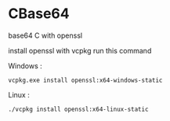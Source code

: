 # CBase64
base64 C with openssl 

install openssl with vcpkg run this command

Windows :
```
vcpkg.exe install openssl:x64-windows-static
```

Linux :
```
./vcpkg install openssl:x64-linux-static
```
